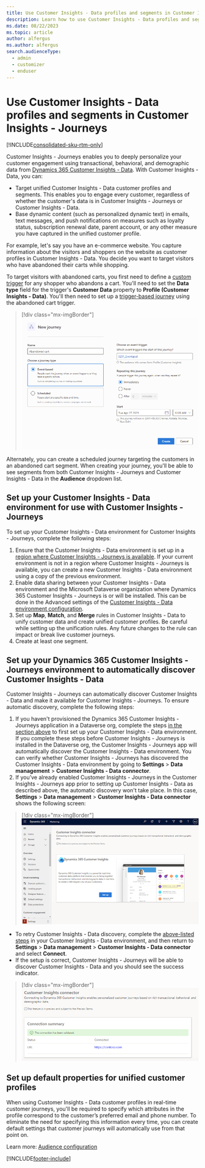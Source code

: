 ```yaml
---
title: Use Customer Insights - Data profiles and segments in Customer Insights - Journeys
description: Learn how to use Customer Insights - Data profiles and segments in Customer Insights - Journeys.
ms.date: 08/22/2023
ms.topic: article
author: alfergus
ms.author: alfergus
search.audienceType: 
  - admin
  - customizer
  - enduser
---
```


# Use Customer Insights - Data profiles and segments in Customer Insights - Journeys

[!INCLUDE[consolidated-sku-rtm-only](./includes/consolidated-sku-rtm-only.md)]

Customer Insights - Journeys enables you to deeply personalize your customer engagement using transactional, behavioral, and demographic data from [Dynamics 365 Customer Insights - Data](/dynamics365/customer-insights). With Customer Insights - Data, you can:
- Target unified Customer Insights - Data customer profiles and segments. This enables you to engage every customer, regardless of whether the customer's data is in Customer Insights - Journeys or Customer Insights - Data.
- Base dynamic content (such as personalized dynamic text) in emails, text messages, and push notifications on measures such as loyalty status, subscription renewal date, parent account, or any other measure you have captured in the unified customer profile.

For example, let's say you have an e-commerce website. You capture information about the visitors and shoppers on the website as customer profiles in Customer Insights - Data. You decide you want to target visitors who have abandoned their carts while shopping.

To target visitors with abandoned carts, you first need to define a [custom trigger](real-time-marketing-custom-triggers.md) for any shopper who abandons a cart. You'll need to set the **Data type** field for the trigger's **Customer Data** property to **Profile (Customer Insights - Data)**. You'll then need to set up a [trigger-based journey](real-time-marketing-trigger-based-journey.md) using the abandoned cart trigger.

> [!div class="mx-imgBorder"]
> ![Cart custom event screenshot.](media/real-time-marketing-ci-profile-cart-event.png)

Alternately, you can create a scheduled journey targeting the customers in an abandoned cart segment. When creating your journey, you'll be able to see segments from both Customer Insights - Journeys and Customer Insights - Data in the **Audience** dropdown list.

## Set up your Customer Insights - Data environment for use with Customer Insights - Journeys

To set up your Customer Insights - Data environment for Customer Insights - Journeys, complete the following steps:

1. Ensure that the Customer Insights - Data environment is set up in a [region where Customer Insights - Journeys is available](real-time-marketing-overview.md). If your current environment is not in a region where Customer Insights - Journeys is available, you can create a new Customer Insights - Data environment using a copy of the previous environment.
1. Enable data sharing between your Customer Insights - Data environment and the Microsoft Dataverse organization where Dynamics 365 Customer Insights - Journeys is or will be installed. This can be done in the Advanced settings of the [Customer Insights - Data environment configuration](../data/own-data-lake-storage.md#enable-data-sharing-with-dataverse-from-your-own-azure-data-lake-storage-preview).
1. Set up **Map**, **Match**, and **Merge** rules in Customer Insights - Data to unify customer data and create unified customer profiles. Be careful while setting up the unification rules. Any future changes to the rule can impact or break live customer journeys.
1. Create at least one segment.

## Set up your Dynamics 365 Customer Insights - Journeys environment to automatically discover Customer Insights - Data

Customer Insights - Journeys can automatically discover Customer Insights - Data and make it available for Customer Insights - Journeys. To ensure automatic discovery, complete the following steps:

1. If you haven't provisioned the Dynamics 365 Customer Insights - Journeys application in a Dataverse org, complete the steps [in the section above](real-time-marketing-ci-profile.md#set-up-your-customer-insights---data-environment-for-use-with-customer-insights---journeys) to first set up your Customer Insights - Data environment. If you complete these steps before Customer Insights - Journeys is installed in the Dataverse org, the Customer Insights - Journeys app will automatically discover the Customer Insights - Data environment. You can verify whether Customer Insights - Journeys has discovered the Customer Insights - Data environment by going to **Settings** > **Data management** > **Customer Insights - Data connector**.
1. If you’ve already enabled Customer Insights - Journeys in the Customer Insights - Journeys app prior to setting up Customer Insights - Data as described above, the automatic discovery won't take place. In this case, **Settings** > **Data management** > **Customer Insights - Data connector** shows the following screen:

> [!div class="mx-imgBorder"]
> ![Customer Insights - Data setup screenshot.](media/real-time-marketing-ci-setup.png)

  - To retry Customer Insights - Data discovery, complete the [above-listed steps](real-time-marketing-ci-profile.md#set-up-your-customer-insights---data-environment-for-use-with-customer-insights---journeys) in your Customer Insights - Data environment, and then return to **Settings** > **Data management** > **Customer Insights - Data connector** and select **Connect**.
  - If the setup is correct, Customer Insights - Journeys will be able to discover Customer Insights - Data and you should see the success indicator.

> [!div class="mx-imgBorder"]
> ![Customer Insights - Data setup success screenshot.](media/real-time-marketing-ci-profile-success2.png)

## Set up default properties for unified customer profiles

When using Customer Insights - Data customer profiles in real-time customer journeys, you'll be required to specify which attributes in the profile correspond to the customer’s preferred email and phone number. To eliminate the need for specifying this information every time, you can create default settings that customer journeys will automatically use from that point on.

Learn more: [Audience configuration](real-time-marketing-audience-data.md)

[!INCLUDE[footer-include](./includes/footer-banner.md)]
